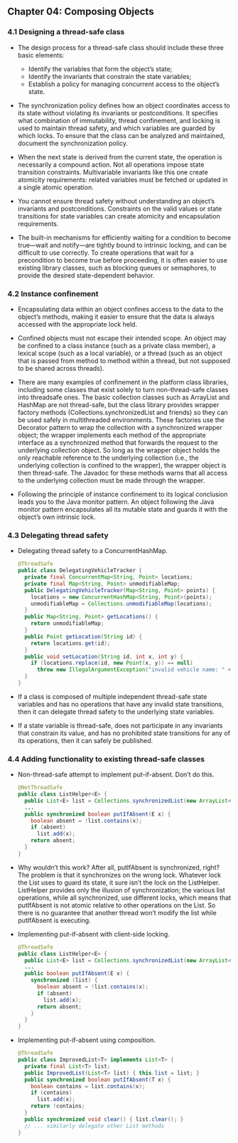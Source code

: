 ## Chapter 04: Composing Objects

### 4.1 Designing a thread-safe class

- The design process for a thread-safe class should include these three basic elements:
	- Identify the variables that form the object’s state;
	- Identify the invariants that constrain the state variables;
	- Establish a policy for managing concurrent access to the object’s state.

- The synchronization policy defines how an object coordinates access to its state without violating its invariants or postconditions. It specifies what combination of immutability, thread confinement, and locking is used to maintain thread safety, and which variables are guarded by which locks. To ensure that the class can be analyzed and maintained, document the synchronization policy.

- When the next state is derived from the current state, the operation is necessarily a compound action. Not all operations impose state transition constraints. Multivariable invariants like this one create atomicity requirements: related variables must be fetched or updated in a single atomic operation.

- You cannot ensure thread safety without understanding an object’s invariants and postconditions. Constraints on the valid values or state transitions for state variables can create atomicity and encapsulation requirements.

- The built-in mechanisms for efficiently waiting for a condition to become true—wait and notify—are tightly bound to intrinsic locking, and can be difficult to use correctly. To create operations that wait for a precondition to become true before proceeding, it is often easier to use existing library classes, such as blocking queues or semaphores, to provide the desired state-dependent behavior.

### 4.2 Instance confinement

- Encapsulating data within an object confines access to the data to the object’s methods, making it easier to ensure that the data is always accessed with the appropriate lock held.

- Confined objects must not escape their intended scope. An object may be confined to a class instance (such as a private class member), a lexical scope (such as a local variable), or a thread (such as an object that is passed from method to method within a thread, but not supposed to be shared across threads).

- There are many examples of confinement in the platform class libraries, including some classes that exist solely to turn non-thread-safe classes into threadsafe ones. The basic collection classes such as ArrayList and HashMap are not thread-safe, but the class library provides wrapper factory methods (Collections.synchronizedList and friends) so they can be used safely in multithreaded environments. These factories use the Decorator pattern to wrap the collection with a synchronized wrapper object; the wrapper implements each method of the appropriate interface as a synchronized method that forwards the request to the underlying collection object. So long as the wrapper object holds the only reachable reference to the underlying collection (i.e., the underlying collection is confined to the wrapper), the wrapper object is then thread-safe. The Javadoc for these methods warns that all access to the underlying collection must be made through the wrapper.

- Following the principle of instance confinement to its logical conclusion leads you to the Java monitor pattern. An object following the Java monitor pattern encapsulates all its mutable state and guards it with the object’s own intrinsic lock.

### 4.3 Delegating thread safety

- Delegating thread safety to a ConcurrentHashMap.
  ```java
  @ThreadSafe
  public class DelegatingVehicleTracker {
    private final ConcurrentMap<String, Point> locations;
    private final Map<String, Point> unmodifiableMap;
    public DelegatingVehicleTracker(Map<String, Point> points) {
      locations = new ConcurrentHashMap<String, Point>(points);
      unmodifiableMap = Collections.unmodifiableMap(locations);
    }
    public Map<String, Point> getLocations() {
      return unmodifiableMap;
    }
    public Point getLocation(String id) {
      return locations.get(id);
    }
    public void setLocation(String id, int x, int y) {
      if (locations.replace(id, new Point(x, y)) == null)
        throw new IllegalArgumentException("invalid vehicle name: " + id);
    }
  }
  ```

- If a class is composed of multiple independent thread-safe state variables and has no operations that have any invalid state transitions, then it can delegate thread safety to the underlying state variables.

- If a state variable is thread-safe, does not participate in any invariants that constrain its value, and has no prohibited state transitions for any of its operations, then it can safely be published.

### 4.4 Adding functionality to existing thread-safe classes

- Non-thread-safe attempt to implement put-if-absent. Don’t do this.
  ```java
  @NotThreadSafe
  public class ListHelper<E> {
    public List<E> list = Collections.synchronizedList(new ArrayList<E>());
    ...
    public synchronized boolean putIfAbsent(E x) {
      boolean absent = !list.contains(x);
      if (absent)
        list.add(x);
      return absent;
    }
  }
  ```

- Why wouldn’t this work? After all, putIfAbsent is synchronized, right? The problem is that it synchronizes on the wrong lock. Whatever lock the List uses to guard its state, it sure isn’t the lock on the ListHelper. ListHelper provides only the illusion of synchronization; the various list operations, while all synchronized, use different locks, which means that putIfAbsent is not atomic relative to other operations on the List. So there is no guarantee that another thread won’t modify the list while putIfAbsent is executing.

- Implementing put-if-absent with client-side locking.
  ```java
  @ThreadSafe
  public class ListHelper<E> {
    public List<E> list = Collections.synchronizedList(new ArrayList<E>());
    ...
    public boolean putIfAbsent(E x) {
      synchronized (list) {
        boolean absent = !list.contains(x);
        if (absent)
          list.add(x);
        return absent;
      }
    }
  }
  ```

- Implementing put-if-absent using composition.
  ```java
  @ThreadSafe
  public class ImprovedList<T> implements List<T> {
    private final List<T> list;
    public ImprovedList(List<T> list) { this.list = list; }
    public synchronized boolean putIfAbsent(T x) {
      boolean contains = list.contains(x);
      if (contains)
        list.add(x);
      return !contains;
    }
    public synchronized void clear() { list.clear(); }
    // ... similarly delegate other List methods
  }
  ```